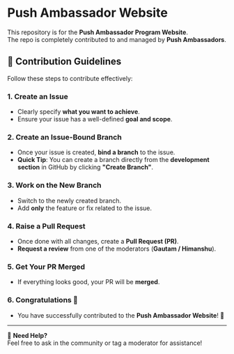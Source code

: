 # Push Ambassador Website

This repository is for the **Push Ambassador Program Website**.  
The repo is completely contributed to and managed by **Push Ambassadors**.

## 🚀 Contribution Guidelines

Follow these steps to contribute effectively:

### **1. Create an Issue**

- Clearly specify **what you want to achieve**.
- Ensure your issue has a well-defined **goal and scope**.

### **2. Create an Issue-Bound Branch**

- Once your issue is created, **bind a branch** to the issue.
- **Quick Tip**: You can create a branch directly from the **development section** in GitHub by clicking **"Create Branch"**.

### **3. Work on the New Branch**

- Switch to the newly created branch.
- Add **only** the feature or fix related to the issue.

### **4. Raise a Pull Request**

- Once done with all changes, create a **Pull Request (PR)**.
- **Request a review** from one of the moderators (**Gautam / Himanshu**).

### **5. Get Your PR Merged**

- If everything looks good, your PR will be **merged**.

### **6. Congratulations 🎉**

- You have successfully contributed to the **Push Ambassador Website**! 🚀

---

🔹 **Need Help?**  
Feel free to ask in the community or tag a moderator for assistance!
